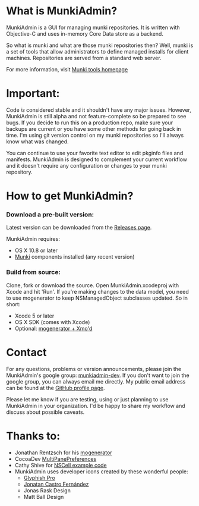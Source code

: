 # What is MunkiAdmin?

MunkiAdmin is a GUI for managing munki repositories. It is written
with Objective-C and uses in-memory Core Data store as a backend.

So what is munki and what are those munki repositories then? Well,
munki is a set of tools that allow administrators to define managed
installs for client machines. Repositories are served from a standard
web server.

For more information, visit [Munki tools homepage](http://code.google.com/p/munki/)


# Important:

Code _is_ considered stable and it shouldn't have any major issues. However, MunkiAdmin is still alpha and not feature-complete so be prepared to see bugs. If you decide to run this on a production repo, make sure your backups are current or you have some other methods for going back in time. I'm using git version control on my munki repositories so I'll always know what was changed.

You can continue to use your favorite text editor to edit pkginfo files and manifests. MunkiAdmin is designed to complement your current workflow and it doesn't require any configuration or changes to your munki repository.


# How to get MunkiAdmin?

### Download a pre-built version:

Latest version can be downloaded from the [Releases page](https://github.com/hjuutilainen/munkiadmin/releases/).

MunkiAdmin requires:

* OS X 10.8 or later
* [Munki](http://code.google.com/p/munki/) components installed (any recent version)

### Build from source:

Clone, fork or download the source. Open MunkiAdmin.xcodeproj with Xcode and hit 'Run'. If you're making changes to the data model, you need to use mogenerator to keep NSManagedObject subclasses updated. So in short:

* Xcode 5 or later
* OS X SDK (comes with Xcode)
* Optional: [mogenerator + Xmo'd](http://github.com/rentzsch/mogenerator)


# Contact

For any questions, problems or version announcements, please join the MunkiAdmin's google group: [munkiadmin-dev](https://groups.google.com/d/forum/munkiadmin-dev). If you don't want to join the google group, you can always email me directly. My public email address can be found at the [GitHub profile page](https://github.com/hjuutilainen).

Please let me know if you are testing, using or just planning to use MunkiAdmin in your organization. I'd be happy to share my workflow and discuss about possible caveats.


# Thanks to:

* Jonathan Rentzsch for his [mogenerator](http://github.com/rentzsch/mogenerator)
* CocoaDev [MultiPanePreferences](http://www.cocoadev.com/index.pl?MultiPanePreferences)
* Cathy Shive for [NSCell example code](http://katidev.com/blog/2008/02/22/styling-an-nstableview-dttah/)
* MunkiAdmin uses developer icons created by these wonderful people:
    * [Glyphish Pro](http://www.glyphish.com)
    * [Jonatan Castro Fernández](http://www.midtonedesign.com)
    * Jonas Rask Design
    * Matt Ball Design
